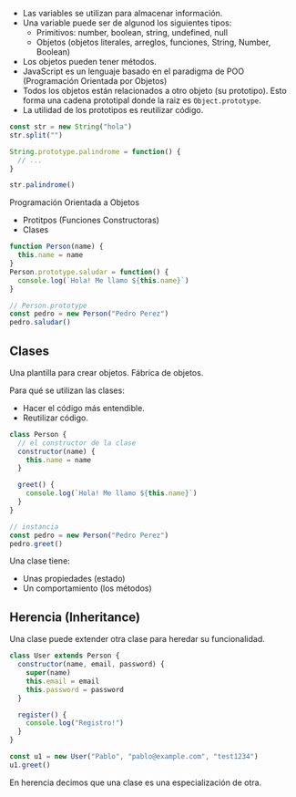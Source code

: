 * Las variables se utilizan para almacenar información.
* Una variable puede ser de algunod los siguientes tipos: 
  * Primitivos: number, boolean, string, undefined, null
  * Objetos (objetos literales, arreglos, funciones, String, Number, Boolean)
* Los objetos pueden tener métodos.
* JavaScript es un lenguaje basado en el paradigma de POO (Programación Orientada por Objetos)
* Todos los objetos están relacionados a otro objeto (su prototipo). Esto forma una cadena prototipal donde la raiz es `Object.prototype`.
* La utilidad de los prototipos es reutilizar código.

```js
const str = new String("hola")
str.split("")

String.prototype.palindrome = function() {
  // ...
}

str.palindrome()
```

Programación Orientada a Objetos
* Protitpos (Funciones Constructoras)
* Clases

```js
function Person(name) {
  this.name = name
}
Person.prototype.saludar = function() {
  console.log(`Hola! Me llamo ${this.name}`)
}

// Person.prototype
const pedro = new Person("Pedro Perez")
pedro.saludar()
```

## Clases

Una plantilla para crear objetos. Fábrica de objetos.

Para qué se utilizan las clases:

* Hacer el código más entendible.
* Reutilizar código.

```js
class Person {
  // el constructor de la clase
  constructor(name) {
    this.name = name
  }

  greet() {
    console.log(`Hola! Me llamo ${this.name}`)
  }
}

// instancia
const pedro = new Person("Pedro Perez")
pedro.greet()
```

Una clase tiene:
* Unas propiedades (estado)
* Un comportamiento (los métodos)

## Herencia (Inheritance)

Una clase puede extender otra clase para heredar su funcionalidad.

```js
class User extends Person {
  constructor(name, email, password) {
    super(name)
    this.email = email
    this.password = password
  }

  register() {
    console.log("Registro!")
  }
}

const u1 = new User("Pablo", "pablo@example.com", "test1234")
u1.greet()
```

En herencia decimos que una clase es una especialización de otra.